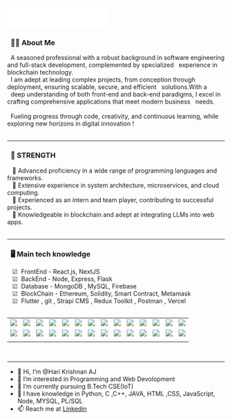 <img src="images/svg/header_git.svg"></img>



### &nbsp; 🕵🏻 About Me

&nbsp;&nbsp;A seasoned professional with a robust background in software engineering and full-stack development, complemented by specialized &nbsp;&nbsp;experience in blockchain technology. <br>
&nbsp;&nbsp;I am adept at leading complex projects, from conception through deployment, ensuring scalable, secure, and efficient &nbsp;&nbsp;solutions.With a &nbsp;&nbsp;deep understanding of both front-end and back-end paradigms, I excel in crafting comprehensive applications that meet modern business &nbsp;&nbsp;needs. <br><br>
&nbsp;&nbsp;Fueling progress through code, creativity, and continuous learning, while exploring new horizons in digital innovation !<br><br>

<hr/>

### &nbsp; 🌟 STRENGTH
&nbsp;&nbsp;&nbsp;🔹 Advanced proficiency in a wide range of programming languages and frameworks.<br>
&nbsp;&nbsp;&nbsp;🔹 Extensive experience in system architecture, microservices, and cloud computing.<br>
&nbsp;&nbsp;&nbsp;🔹 Experienced as an intern and team player, contributing to successful projects.<br>
&nbsp;&nbsp;&nbsp;🔹 Knowledgeable in blockchain and adept at integrating LLMs into web apps. <br><br>

<hr/>

### &nbsp; 🖥️ Main tech knowledge
&nbsp;&nbsp;&nbsp;☑  FrontEnd - React.js, NextJS<br>
&nbsp;&nbsp;&nbsp;☑  BackEnd - Node, Express, Flask <br>
&nbsp;&nbsp;&nbsp;☑  Database - MongoDB , MySQL,  Firebase<br>
&nbsp;&nbsp;&nbsp;☑  BlockChain - Ethereum, Solidity, Smart Contract, Metamask <br>
&nbsp;&nbsp;&nbsp;☑  Flutter , git , Strapi CMS , Redux Toolkit , Postman , Vercel <br><br>


<table>
  <tr>
    <td><img src="https://cdn.iconscout.com/icon/free/png-64/react-3-1175109.png" width="100"></td>
    <td><img src="https://cdn.iconscout.com/icon/free/png-64/vue-282497.png" width="100"></td>
    <td><img src="https://cdn.iconscout.com/icon/free/png-64/node-js-1174925.png" width="100"></td>
    <td><img src="https://cdn.iconscout.com/icon/free/png-64/javascript-24-1174950.png" width="100"></td>
    <td><img src="https://cdn.iconscout.com/icon/free/png-64/github-170-1175028.png" width="100"></td>
    <td><img src="https://cdn.iconscout.com/icon/free/png-64/mysql-18-1174938.png" width="100"></td>
    <td><img src="https://cdn.iconscout.com/icon/free/png-64/java-59-1174952.png" width="100"></td>
    <td><img src="https://cdn.iconscout.com/icon/free/png-64/cakephp-3-1175050.png" width="100"></td>
    <td><img src="https://cdn.iconscout.com/icon/free/png-64/html5-2474805-2056091.png" width="100"></td>
    <td><img src="https://cdn.iconscout.com/icon/free/png-128/sass-13-1175092.png" width="100"></td>
    <td><img src="https://cdn.iconscout.com/icon/free/png-64/webpack-1-1174980.png" width="100"></td>
    <td><img src="https://cdn.iconscout.com/icon/free/png-64/visualstudio-1-1174964.png" width="100"></td>
    <td><img src="https://cdn.iconscout.com/icon/free/png-64/django-11-1175036.png" width="100"></td>
    <td><img src="https://cdn.iconscout.com/icon/free/png-128/mongodb-4-1175139.png" width="100"></td>
    
  </tr>
  <tr>
    <td><img src="https://cdn.iconscout.com/icon/free/png-64/asp-3-226071.png" width="100"></td>
    <td><img src="https://cdn.iconscout.com/icon/free/png-64/python-2-226051.png" width="100"></td>
    <td><img src="https://cdn.iconscout.com/icon/free/png-64/laravel-226015.png" width="100"></td>
    <td><img src="https://cdn.iconscout.com/icon/free/png-64/typescript-1174965.png" width="100"></td>
    <td><img src="https://cdn.iconscout.com/icon/free/png-64/symfony-3-1174988.png" width="100"></td>
    <td><img src="https://cdn.iconscout.com/icon/free/png-64/swift-18-1174990.png" width="100"></td>
    <td><img src="https://cdn.iconscout.com/icon/free/png-64/rubymine-1175004.png" width="100"></td>
    <td><img src="https://cdn.iconscout.com/icon/free/png-64/ionic-4-1175016.png" width="100"></td>
    <td><img src="https://cdn.iconscout.com/icon/free/png-64/pycharm-1175008.png" width="100"></td>
    <td><img src="https://cdn.iconscout.com/icon/free/png-64/gradle-2-1174969.png" width="100"></td>
    <td><img src="https://cdn.iconscout.com/icon/free/png-64/go-76-1175027.png" width="100"></td>
    <td><img src="https://cdn.iconscout.com/icon/free/png-128/c-57-1175191.png" width="100"></td>
    <td><img src="https://cdn.iconscout.com/icon/free/png-64/angular-3-226070.png" width="100"></td>
    <td><img src="https://cdn.iconscout.com/icon/free/png-64/electron-67-1175035.png" width="100"></td>
  </tr>
  <tr>
    <td></td>
  </tr>
</table>

<br>
<hr/>


- 👋 Hi, I’m @Hari Krishnan AJ
- 👀 I’m interested in Programming and Web Devolopment 
- 🌱 I’m currently pursuing B.Tech CSE(IoT)
- 💞️ I have knowledge in Python, C ,C++, JAVA, HTML ,CSS, JavaScript, Node, MYSQL, PL/SQL
- 📫 Reach me at [Linkedin](https://www.linkedin.com/in/hari-krishnan-a-j-394707259/)

<!---
I love watching Movies , I like to explore various Genre in world cinema. I like researching about them also.
--->
